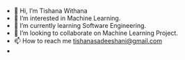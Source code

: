 - 👋 Hi, I’m Tishana Withana
- 👀 I’m interested in Machine Learning.
- 🌱 I’m currently learning Software Engineering.
- 💞️ I’m looking to collaborate on Machine Learning Project.
- 📫 How to reach me tishanasadeeshani@gmail.com
- 

<!---
tishanaw/tishanaw is a ✨ special ✨ repository because its `README.md` (this file) appears on your GitHub profile.
You can click the Preview link to take a look at your changes.
--->
